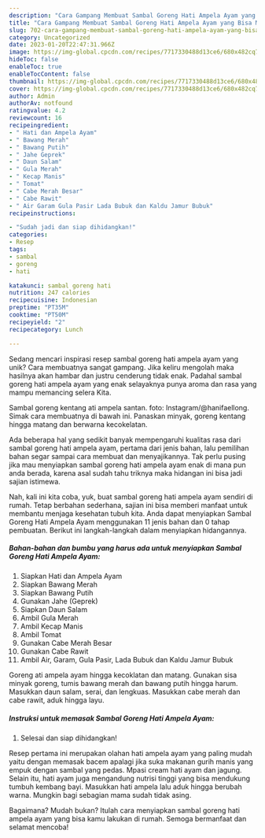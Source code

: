 ```yaml
---
description: "Cara Gampang Membuat Sambal Goreng Hati Ampela Ayam yang Bisa Manjain Lidah"
title: "Cara Gampang Membuat Sambal Goreng Hati Ampela Ayam yang Bisa Manjain Lidah"
slug: 702-cara-gampang-membuat-sambal-goreng-hati-ampela-ayam-yang-bisa-manjain-lidah
category: Uncategorized
date: 2023-01-20T22:47:31.966Z
image: https://img-global.cpcdn.com/recipes/7717330488d13ce6/680x482cq70/sambal-goreng-hati-ampela-ayam-foto-resep-utama.jpg
hideToc: false
enableToc: true
enableTocContent: false
thumbnail: https://img-global.cpcdn.com/recipes/7717330488d13ce6/680x482cq70/sambal-goreng-hati-ampela-ayam-foto-resep-utama.jpg
cover: https://img-global.cpcdn.com/recipes/7717330488d13ce6/680x482cq70/sambal-goreng-hati-ampela-ayam-foto-resep-utama.jpg
author: Admin
authorAv: notfound
ratingvalue: 4.2
reviewcount: 16
recipeingredient:
- " Hati dan Ampela Ayam"
- " Bawang Merah"
- " Bawang Putih"
- " Jahe Geprek"
- " Daun Salam"
- " Gula Merah"
- " Kecap Manis"
- " Tomat"
- " Cabe Merah Besar"
- " Cabe Rawit"
- " Air Garam Gula Pasir Lada Bubuk dan Kaldu Jamur Bubuk"
recipeinstructions:

- "Sudah jadi dan siap dihidangkan!"
categories:
- Resep
tags:
- sambal
- goreng
- hati

katakunci: sambal goreng hati 
nutrition: 247 calories
recipecuisine: Indonesian
preptime: "PT35M"
cooktime: "PT50M"
recipeyield: "2"
recipecategory: Lunch

---
```





Sedang mencari inspirasi resep sambal goreng hati ampela ayam yang unik? Cara membuatnya sangat gampang. Jika keliru mengolah maka hasilnya akan hambar dan justru cenderung tidak enak. Padahal sambal goreng hati ampela ayam yang enak selayaknya punya aroma dan rasa yang mampu memancing selera Kita.





Sambal goreng kentang ati ampela santan. foto: Instagram/@hanifaellong. Simak cara membuatnya di bawah ini. Panaskan minyak, goreng kentang hingga matang dan berwarna kecokelatan.

Ada beberapa hal yang sedikit banyak mempengaruhi kualitas rasa dari sambal goreng hati ampela ayam, pertama dari jenis bahan, lalu pemilihan bahan segar sampai cara membuat dan menyajikannya. Tak perlu pusing jika mau menyiapkan sambal goreng hati ampela ayam enak di mana pun anda berada, karena asal sudah tahu triknya maka hidangan ini bisa jadi sajian istimewa.






Nah, kali ini kita coba, yuk, buat sambal goreng hati ampela ayam sendiri di rumah. Tetap berbahan sederhana, sajian ini bisa memberi manfaat untuk membantu menjaga kesehatan tubuh kita. Anda dapat menyiapkan Sambal Goreng Hati Ampela Ayam menggunakan 11 jenis bahan dan 0 tahap pembuatan. Berikut ini langkah-langkah dalam menyiapkan hidangannya.

<!--inarticleads1-->

##### Bahan-bahan dan bumbu yang harus ada untuk menyiapkan Sambal Goreng Hati Ampela Ayam:

1. Siapkan  Hati dan Ampela Ayam
1. Siapkan  Bawang Merah
1. Siapkan  Bawang Putih
1. Gunakan  Jahe (Geprek)
1. Siapkan  Daun Salam
1. Ambil  Gula Merah
1. Ambil  Kecap Manis
1. Ambil  Tomat
1. Gunakan  Cabe Merah Besar
1. Gunakan  Cabe Rawit
1. Ambil  Air, Garam, Gula Pasir, Lada Bubuk dan Kaldu Jamur Bubuk


Goreng ati ampela ayam hingga kecoklatan dan matang. Gunakan sisa minyak goreng, tumis bawang merah dan bawang putih hingga harum. Masukkan daun salam, serai, dan lengkuas. Masukkan cabe merah dan cabe rawit, aduk hingga layu. 

<!--inarticleads2-->

##### Instruksi untuk memasak Sambal Goreng Hati Ampela Ayam:


1. Selesai dan siap dihidangkan!

Resep pertama ini merupakan olahan hati ampela ayam yang paling mudah yaitu dengan memasak bacem apalagi jika suka makanan gurih manis yang empuk dengan sambal yang pedas. Mpasi cream hati ayam dan jagung. Selain itu, hati ayam juga mengandung nutrisi tinggi yang bisa mendukung tumbuh kembang bayi. Masukkan hati ampela lalu aduk hingga berubah warna. Mungkin bagi sebagian mama sudah tidak asing. 

Bagaimana? Mudah bukan? Itulah cara menyiapkan sambal goreng hati ampela ayam yang bisa kamu lakukan di rumah. Semoga bermanfaat dan selamat mencoba!
